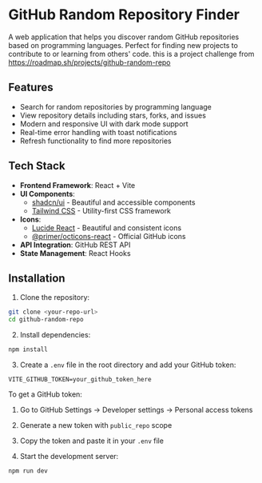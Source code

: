 # GitHub Random Repository Finder

A web application that helps you discover random GitHub repositories based on programming languages. Perfect for finding new projects to contribute to or learning from others' code.
this is a project challenge from https://roadmap.sh/projects/github-random-repo

## Features

- Search for random repositories by programming language
- View repository details including stars, forks, and issues
- Modern and responsive UI with dark mode support
- Real-time error handling with toast notifications
- Refresh functionality to find more repositories

## Tech Stack

- **Frontend Framework**: React + Vite
- **UI Components**: 
  - [shadcn/ui](https://ui.shadcn.com/) - Beautiful and accessible components
  - [Tailwind CSS](https://tailwindcss.com/) - Utility-first CSS framework
- **Icons**: 
  - [Lucide React](https://lucide.dev/) - Beautiful and consistent icons
  - [@primer/octicons-react](https://primer.style/octicons/) - Official GitHub icons
- **API Integration**: GitHub REST API
- **State Management**: React Hooks

## Installation

1. Clone the repository:
```bash
git clone <your-repo-url>
cd github-random-repo
```

2. Install dependencies:
```bash
npm install
```

3. Create a `.env` file in the root directory and add your GitHub token:
```env
VITE_GITHUB_TOKEN=your_github_token_here
```

To get a GitHub token:
1. Go to GitHub Settings → Developer settings → Personal access tokens
2. Generate a new token with `public_repo` scope
3. Copy the token and paste it in your `.env` file

4. Start the development server:
```bash
npm run dev
```




